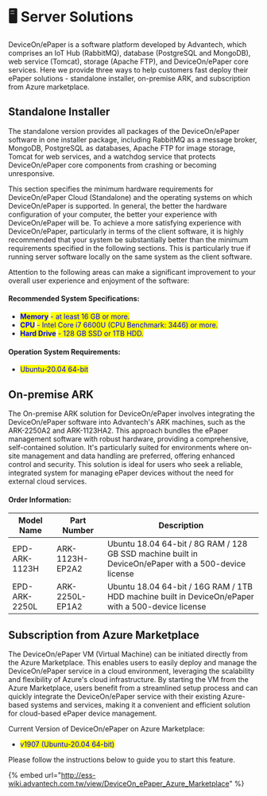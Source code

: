 # 🖥️ Server Solutions

DeviceOn/ePaper is a software platform developed by Advantech, which comprises an IoT Hub (RabbitMQ), database (PostgreSQL and MongoDB), web service (Tomcat), storage (Apache FTP), and DeviceOn/ePaper core services. Here we provide three ways to help customers fast deploy their ePaper solutions - standalone installer, on-premise ARK, and subscription from Azure marketplace.&#x20;

## Standalone Installer

The standalone version provides all packages of the DeviceOn/ePaper software in one installer package, including RabbitMQ as a message broker, MongoDB, PostgreSQL as databases, Apache FTP for image storage, Tomcat for web services, and a watchdog service that protects DeviceOn/ePaper core components from crashing or becoming unresponsive.

This section specifies the minimum hardware requirements for DeviceOn/ePaper Cloud (Standalone) and the operating systems on which DeviceOn/ePaper is supported. In general, the better the hardware configuration of your computer, the better your experience with DeviceOn/ePaper will be. To achieve a more satisfying experience with DeviceOn/ePaper, particularly in terms of the client software, it is highly recommended that your system be substantially better than the minimum requirements specified in the following sections. This is particularly true if running server software locally on the same system as the client software.

Attention to the following areas can make a significant improvement to your overall user experience and enjoyment of the software:

#### Recommended System Specifications:

* <mark style="color:blue;">**Memory**</mark> <mark style="color:blue;"></mark><mark style="color:blue;">- at least 16 GB or more.</mark>
* <mark style="color:blue;">**CPU**</mark> <mark style="color:blue;"></mark><mark style="color:blue;">- Intel Core i7 6600U (CPU Benchmark: 3446) or more.</mark>
* <mark style="color:blue;">**Hard Drive**</mark> <mark style="color:blue;"></mark><mark style="color:blue;">- 128 GB SSD or 1TB HDD.</mark>

#### Operation System Requirements:

* <mark style="color:blue;">Ubuntu-20.04 64-bit</mark>

## **On-premise ARK**

The On-premise ARK solution for DeviceOn/ePaper involves integrating the DeviceOn/ePaper software into Advantech's ARK machines, such as the ARK-2250A2 and ARK-1123HA2. This approach bundles the ePaper management software with robust hardware, providing a comprehensive, self-contained solution. It's particularly suited for environments where on-site management and data handling are preferred, offering enhanced control and security. This solution is ideal for users who seek a reliable, integrated system for managing ePaper devices without the need for external cloud services.

#### Order Information:

| Model Name    | Part Number     | Description                                                                                          |
| ------------- | --------------- | ---------------------------------------------------------------------------------------------------- |
| EPD-ARK-1123H | ARK-1123H-EP2A2 | Ubuntu 18.04 64-bit / 8G RAM / 128 GB SSD machine built in DeviceOn/ePaper with a 500-device license |
| EPD-ARK-2250L | ARK-2250L-EP1A2 | Ubuntu 18.04 64-bit / 16G RAM / 1TB HDD machine built in DeviceOn/ePaper with a 500-device license   |

## &#x20;Subscription from Azure Marketplace

The DeviceOn/ePaper VM (Virtual Machine) can be initiated directly from the Azure Marketplace. This enables users to easily deploy and manage the DeviceOn/ePaper service in a cloud environment, leveraging the scalability and flexibility of Azure's cloud infrastructure. By starting the VM from the Azure Marketplace, users benefit from a streamlined setup process and can quickly integrate the DeviceOn/ePaper service with their existing Azure-based systems and services, making it a convenient and efficient solution for cloud-based ePaper device management.

Current Version of DeviceOn/ePaper on Azure Marketplace:

* <mark style="color:blue;">v1907 (Ubuntu-20.04 64-bit)</mark>

Please follow the instructions below to guide you to start this feature.&#x20;

{% embed url="http://ess-wiki.advantech.com.tw/view/DeviceOn_ePaper_Azure_Marketplace" %}

